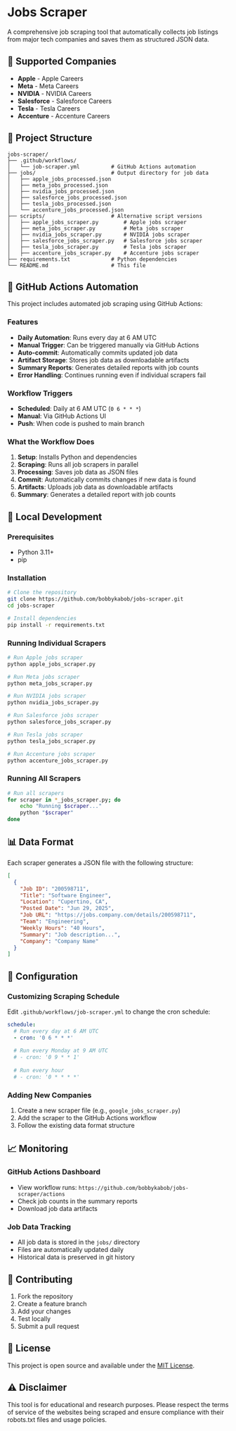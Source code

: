 # Jobs Scraper

A comprehensive job scraping tool that automatically collects job listings from major tech companies and saves them as structured JSON data.

## 🏢 Supported Companies

- **Apple** - Apple Careers
- **Meta** - Meta Careers  
- **NVIDIA** - NVIDIA Careers
- **Salesforce** - Salesforce Careers
- **Tesla** - Tesla Careers
- **Accenture** - Accenture Careers

## 📁 Project Structure

```
jobs-scraper/
├── .github/workflows/
│   └── job-scraper.yml          # GitHub Actions automation
├── jobs/                        # Output directory for job data
│   ├── apple_jobs_processed.json
│   ├── meta_jobs_processed.json
│   ├── nvidia_jobs_processed.json
│   ├── salesforce_jobs_processed.json
│   ├── tesla_jobs_processed.json
│   └── accenture_jobs_processed.json
├── scripts/                     # Alternative script versions
│   ├── apple_jobs_scraper.py        # Apple jobs scraper
│   ├── meta_jobs_scraper.py         # Meta jobs scraper
│   ├── nvidia_jobs_scraper.py       # NVIDIA jobs scraper
│   ├── salesforce_jobs_scraper.py   # Salesforce jobs scraper
│   ├── tesla_jobs_scraper.py        # Tesla jobs scraper
│   ├── accenture_jobs_scraper.py    # Accenture jobs scraper
├── requirements.txt             # Python dependencies
└── README.md                    # This file
```

## 🤖 GitHub Actions Automation

This project includes automated job scraping using GitHub Actions:

### Features
- **Daily Automation**: Runs every day at 6 AM UTC
- **Manual Trigger**: Can be triggered manually via GitHub Actions
- **Auto-commit**: Automatically commits updated job data
- **Artifact Storage**: Stores job data as downloadable artifacts
- **Summary Reports**: Generates detailed reports with job counts
- **Error Handling**: Continues running even if individual scrapers fail

### Workflow Triggers
- **Scheduled**: Daily at 6 AM UTC (`0 6 * * *`)
- **Manual**: Via GitHub Actions UI
- **Push**: When code is pushed to main branch

### What the Workflow Does
1. **Setup**: Installs Python and dependencies
2. **Scraping**: Runs all job scrapers in parallel
3. **Processing**: Saves job data as JSON files
4. **Commit**: Automatically commits changes if new data is found
5. **Artifacts**: Uploads job data as downloadable artifacts
6. **Summary**: Generates a detailed report with job counts

## 🚀 Local Development

### Prerequisites
- Python 3.11+
- pip

### Installation
```bash
# Clone the repository
git clone https://github.com/bobbykabob/jobs-scraper.git
cd jobs-scraper

# Install dependencies
pip install -r requirements.txt
```

### Running Individual Scrapers
```bash
# Run Apple jobs scraper
python apple_jobs_scraper.py

# Run Meta jobs scraper
python meta_jobs_scraper.py

# Run NVIDIA jobs scraper
python nvidia_jobs_scraper.py

# Run Salesforce jobs scraper
python salesforce_jobs_scraper.py

# Run Tesla jobs scraper
python tesla_jobs_scraper.py

# Run Accenture jobs scraper
python accenture_jobs_scraper.py
```

### Running All Scrapers
```bash
# Run all scrapers
for scraper in *_jobs_scraper.py; do
    echo "Running $scraper..."
    python "$scraper"
done
```

## 📊 Data Format

Each scraper generates a JSON file with the following structure:

```json
[
  {
    "Job ID": "200598711",
    "Title": "Software Engineer",
    "Location": "Cupertino, CA",
    "Posted Date": "Jun 29, 2025",
    "Job URL": "https://jobs.company.com/details/200598711",
    "Team": "Engineering",
    "Weekly Hours": "40 Hours",
    "Summary": "Job description...",
    "Company": "Company Name"
  }
]
```

## 🔧 Configuration

### Customizing Scraping Schedule
Edit `.github/workflows/job-scraper.yml` to change the cron schedule:

```yaml
schedule:
  # Run every day at 6 AM UTC
  - cron: '0 6 * * *'
  
  # Run every Monday at 9 AM UTC
  # - cron: '0 9 * * 1'
  
  # Run every hour
  # - cron: '0 * * * *'
```

### Adding New Companies
1. Create a new scraper file (e.g., `google_jobs_scraper.py`)
2. Add the scraper to the GitHub Actions workflow
3. Follow the existing data format structure

## 📈 Monitoring

### GitHub Actions Dashboard
- View workflow runs: `https://github.com/bobbykabob/jobs-scraper/actions`
- Check job counts in the summary reports
- Download job data artifacts

### Job Data Tracking
- All job data is stored in the `jobs/` directory
- Files are automatically updated daily
- Historical data is preserved in git history

## 🤝 Contributing

1. Fork the repository
2. Create a feature branch
3. Add your changes
4. Test locally
5. Submit a pull request

## 📝 License

This project is open source and available under the [MIT License](LICENSE).

## ⚠️ Disclaimer

This tool is for educational and research purposes. Please respect the terms of service of the websites being scraped and ensure compliance with their robots.txt files and usage policies. 